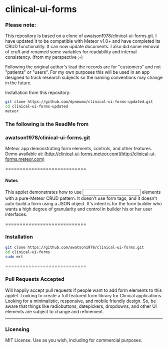 clinical-ui-forms
========================

### Please note:

This repository is based on a clone of awatson1978/clinical-ui-forms.git. I have updated it to be compatible with Meteor v1.0+ and have completed its CRUD functionality. It can now update documents. I also did some removal of cruft and renamed some variables for readability and internal consistency. (from my perspective ;-)

Following the original author's lead the records are for "customers" and not "patients" or "users". For my own purposes this will be used in an app designed to track research subjects so the naming conventions may change in the future.

Installation from this repository:

````sh
git clone https://github.com/dpneumo/clinical-ui-forms-updated.git
cd clinical-ui-forms-updated
meteor
````

### The following is the ReadMe from
### awatson1978/clinical-ui-forms.git

Meteor app demonstrating form elements, controls, and other features.
Demo available at:  [http://clinical-ui-forms.meteor.com](http://clinical-ui-forms.meteor.com)


============================
#### Notes

This applet demonstrates how to use <input> elements with a pure-Meteor CRUD pattern.  It doesn't use form tags, and it doesn't auto-build a form using a JSON object.  It's intent is for the form builder who wants a high degree of granularity and control in builder his or her user interfaces.


============================
### Installation

````sh
git clone https://github.com/awatson1978/clinical-ui-forms.git
cd clinical-ui-forms
sudo mrt
````

============================
### Pull Requests Accepted

Will happily accept pull requests if people want to add form elements to this applet.  Looking to create a full featured form library for Clinical applications.  Looking for a minimalistic, responsive, and mobile friendly design.  So, be aware that things like radiobuttons, datepickers, dropdowns, and other UI elements are subject to change and refinement.


------------------------
### Licensing

MIT License. Use as you wish, including for commercial purposes.

